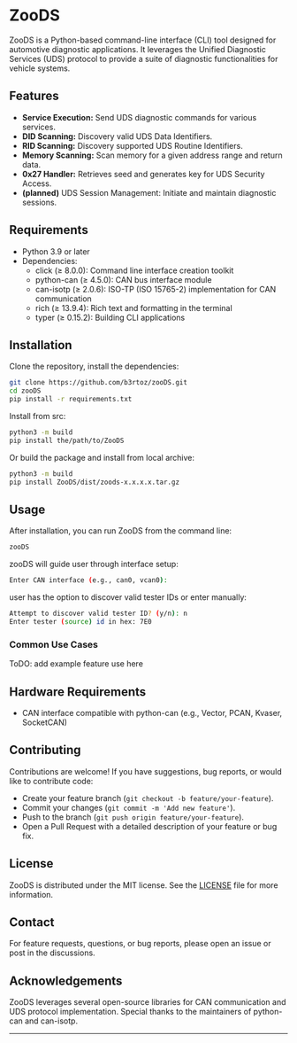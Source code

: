 # ZooDS

ZooDS is a Python-based command-line interface (CLI) tool designed for automotive diagnostic applications. It leverages the Unified Diagnostic Services (UDS) protocol to provide a suite of diagnostic functionalities for vehicle systems.

## Features

- **Service Execution:** Send UDS diagnostic commands for various services.
- **DID Scanning:** Discovery valid UDS Data Identifiers.
- **RID Scanning:** Discovery supported UDS Routine Identifiers.
- **Memory Scanning:** Scan memory for a given address range and return data.
- **0x27 Handler:** Retrieves seed and generates key for UDS Security Access.
- **(planned)** UDS Session Management: Initiate and maintain diagnostic sessions.

## Requirements

- Python 3.9 or later
- Dependencies:
  - click (≥ 8.0.0): Command line interface creation toolkit
  - python-can (≥ 4.5.0): CAN bus interface module
  - can-isotp (≥ 2.0.6): ISO-TP (ISO 15765-2) implementation for CAN communication
  - rich (≥ 13.9.4): Rich text and formatting in the terminal
  - typer (≥ 0.15.2): Building CLI applications

## Installation

Clone the repository, install the dependencies:

```bash
git clone https://github.com/b3rtoz/zooDS.git
cd zooDS
pip install -r requirements.txt
```
Install from src:

```bash
python3 -m build 
pip install the/path/to/ZooDS

```
Or build the package and install from local archive:

```bash
python3 -m build
pip install ZooDS/dist/zoods-x.x.x.x.tar.gz
```

## Usage

After installation, you can run ZooDS from the command line:

```bash
zooDS
```
zooDS will guide user through interface setup:

```bash
Enter CAN interface (e.g., can0, vcan0): 
```
user has the option to discover valid tester IDs or enter manually:

```bash
Attempt to discover valid tester ID? (y/n): n
Enter tester (source) id in hex: 7E0
```

### Common Use Cases

ToDO: add example feature use here

## Hardware Requirements

- CAN interface compatible with python-can (e.g., Vector, PCAN, Kvaser, SocketCAN)

## Contributing

Contributions are welcome! If you have suggestions, bug reports, or would like to contribute code:

- Create your feature branch (`git checkout -b feature/your-feature`).
- Commit your changes (`git commit -m 'Add new feature'`).
- Push to the branch (`git push origin feature/your-feature`).
- Open a Pull Request with a detailed description of your feature or bug fix.

## License

ZooDS is distributed under the MIT license. See the [LICENSE](LICENSE) file for more information.

## Contact

For feature requests, questions, or bug reports, please open an issue or post in the discussions.

## Acknowledgements

ZooDS leverages several open-source libraries for CAN communication and UDS protocol implementation. Special thanks to the maintainers of python-can and can-isotp.

---
